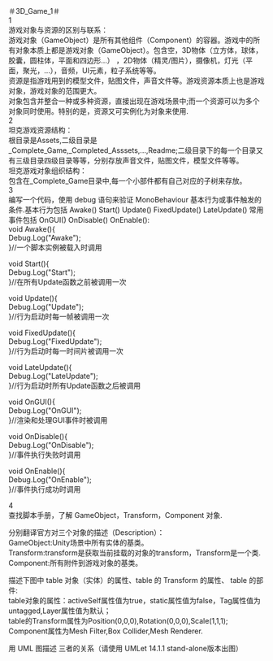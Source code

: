 ＃3D_Game_1＃    
1  
游戏对象与资源的区别与联系：  
游戏对象（GameObject）是所有其他组件（Component）的容器。游戏中的所有对象本质上都是游戏对象（GameObject）。包含空，3D物体（立方体，球体，胶囊，圆柱体，平面和四边形...） ，2D物体（精灵/图片），摄像机，灯光（平面，聚光，...），音频，UI元素，粒子系统等等。   
资源是指游戏用到的模型文件，贴图文件，声音文件等。游戏资源本质上也是游戏对象，游戏对象的范围更大。  
对象包含并整合一种或多种资源，直接出现在游戏场景中;而一个资源可以为多个对象同时使用。特别的是，资源又可实例化为对象来使用.  
2  
坦克游戏资源结构：  
根目录是Assets,二级目录是_Complete_Game,_Completed_Asssets,...,Readme;二级目录下的每一个目录又有三级目录四级目录等等，分别存放声音文件，贴图文件，模型文件等等。  
坦克游戏对象组织结构：  
包含在_Complete_Game目录中,每一个小部件都有自己对应的子树来存放。  
3  
编写一个代码，使用 debug 语句来验证 MonoBehaviour 基本行为或事件触发的条件.基本行为包括 Awake() Start() Update() FixedUpdate() LateUpdate()
常用事件包括 OnGUI() OnDisable() OnEnable():  
void Awake(){  
  Debug.Log("Awake");  
}//一个脚本实例被载入时调用  
  
void Start(){  
  Debug.Log("Start");  
}//在所有Update函数之前被调用一次  
  
void Update(){  
  Debug.Log("Update");  
}//行为启动时每一帧被调用一次  
  
void FixedUpdate(){  
  Debug.Log("FixedUpdate");  
}//行为启动时每一时间片被调用一次  
  
void LateUpdate(){  
  Debug.Log("LateUpdate");  
}//行为启动时所有Update函数之后被调用  
  
void OnGUI(){  
  Debug.Log("OnGUI");  
}//渲染和处理GUI事件时被调用  
  
void OnDisable(){  
  Debug.Log("OnDisable");  
}//事件执行失败时调用  
  
void OnEnable(){  
  Debug.Log("OnEnable");  
}//事件执行成功时调用  
    
4  
查找脚本手册，了解 GameObject，Transform，Component 对象.   
  
分别翻译官方对三个对象的描述（Description）：  
GameObject:Unity场景中所有实体的基类。  
Transform:transform是获取当前挂载的对象的transform，Transform是一个类.  
Component:所有附件到游戏对象的基类。  
  
描述下图中 table 对象（实体）的属性、table 的 Transform 的属性、 table 的部件:  
table对象的属性：activeSelf属性值为true，static属性值为false，Tag属性值为untagged,Layer属性值为默认；  
table的Transform属性为Position(0,0,0),Rotation(0,0,0),Scale(1,1,1);  
Component属性为Mesh Filter,Box Collider,Mesh Renderer.  
  
用 UML 图描述 三者的关系（请使用 UMLet 14.1.1 stand-alone版本出图）  
